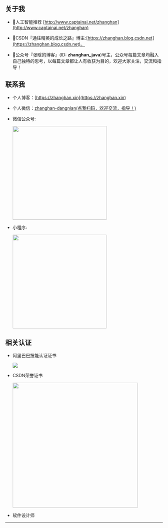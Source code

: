 ## 关于我

- 🤔人工智能推荐 [http://www.captainai.net/zhanghan](http://www.captainai.net/zhanghan)

- 👷CSDN『通往精英的成长之路』博主:[https://zhanghan.blog.csdn.net](https://zhanghan.blog.csdn.net)。

- 🤔公众号『张晗的博客』(ID: **zhanghan_java**)号主，公众号每篇文章均融入自己独特的思考，以每篇文章都让人有收获为目的，欢迎大家关注，交流和指导！

## 联系我

- 个人博客：[https://zhanghan.xin](https://zhanghan.xin)
- 个人微信：<a href="https://imgkr.cn-bj.ufileos.com/8e7581a1-4b25-4371-adf4-a2de2b9b2c30.jpg">zhanghan-dangnian(点我扫码，欢迎交流，指导！)</a>
- 微信公众号: 

  <img width="300" src="https://img-blog.csdnimg.cn/20190919111406910.jpg"/>

- 小程序: 

  <img width="300" src="https://img-blog.csdnimg.cn/20190919111149738.jpg"/>

## 相关认证
- 阿里巴巴技能认证证书

  <img src="https://img-blog.csdnimg.cn/20181028154114515.jpg"/>

- CSDN荣誉证书

  <img width="400" src="https://imgkr.cn-bj.ufileos.com/01f8de7a-0b48-419d-be1d-dbc4d4557199.jpg"/>

- 软件设计师

-----

## 
